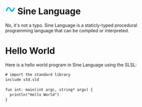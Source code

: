 # <img src="./logo.png" height="32"> Sine Language

No, it's not a typo. Sine Language is a staticly-typed procedural programming language that can be compiled or interpreted.

# Hello World

Here is a hello world program in Sine Language using the SLSL:

```
# import the standard library
include std.sld

fun int: main(int argc, string* argv) {
  println("Hello World")
}
```
